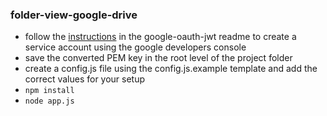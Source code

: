 ### folder-view-google-drive

- follow the [instructions](https://github.com/extrabacon/google-oauth-jwt#creating-a-service-account-using-the-google-developers-console) in the google-oauth-jwt readme to create a service account using the google developers console
- save the converted PEM key in the root level of the project folder
- create a config.js file using the config.js.example template and add the correct values for your setup
- `npm install`
- `node app.js`
